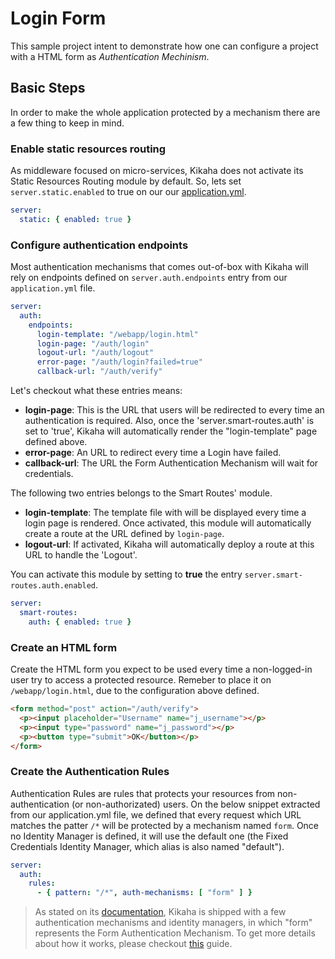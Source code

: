 # Login Form
This sample project intent to demonstrate how one can configure a project with a HTML form as _Authentication Mechinism_.

## Basic Steps
In order to make the whole application protected by a mechanism there are a few thing to keep in mind.

### Enable static resources routing
As middleware focused on micro-services, Kikaha does not activate its Static Resources Routing module by default.
So, lets set `server.static.enabled` to true on our our
[application.yml](https://github.com/Skullabs/kikaha-samples/blob/master/login-form/resources/conf/application.yml).

```yml
server:
  static: { enabled: true }
```
### Configure authentication endpoints
Most authentication mechanisms that comes out-of-box with Kikaha will rely on endpoints
defined on `server.auth.endpoints` entry from our `application.yml` file.

```yml
server:
  auth:
    endpoints:
      login-template: "/webapp/login.html"
      login-page: "/auth/login"
      logout-url: "/auth/logout"
      error-page: "/auth/login?failed=true"
      callback-url: "/auth/verify"
```

Let's checkout what these entries means:
- **login-page**: This is the URL that users will be redirected to every time an authentication
  is required. Also, once the 'server.smart-routes.auth' is set to 'true', Kikaha
  will automatically render the "login-template" page defined above.
- **error-page**: An URL to redirect every time a Login have failed.
- **callback-url**: The URL the Form Authentication Mechanism will wait for credentials.

The following two entries belongs to the Smart Routes' module.
- **login-template**: The template file with will be displayed every time a login page is rendered.
  Once activated, this module will automatically create a route at the URL defined by `login-page`.
- **logout-url**: If activated, Kikaha will automatically deploy a route at this URL to handle the 'Logout'.

You can activate this module by setting to **true** the entry `server.smart-routes.auth.enabled`.
```yml
server:
  smart-routes:
    auth: { enabled: true }
```

### Create an HTML form
Create the HTML form you expect to be used every time a non-logged-in user try to access a protected
resource. Remeber to place it on `/webapp/login.html`, due to the configuration above defined.

```html
<form method="post" action="/auth/verify">
  <p><input placeholder="Username" name="j_username"></p>
  <p><input type="password" name="j_password"></p>
  <p><button type="submit">OK</button></p>
</form>
```
### Create the Authentication Rules
Authentication Rules are rules that protects your resources from non-authentication (or non-authorizated)
users. On the below snippet extracted from our application.yml file, we defined that every request
which URL matches the patter `/*` will be protected by a mechanism named `form`. Once no Identity Manager
is defined, it will use the default one (the Fixed Credentials Identity Manager, which alias is also named
"default").

```yml
server:
  auth:
    rules:
      - { pattern: "/*", auth-mechanisms: [ "form" ] }
```
> As stated on its [documentation](http://get.kikaha.io/docs), Kikaha is shipped with a few authentication
mechanisms and identity managers, in which "form" represents the Form Authentication Mechanism. To get more
details about how it works, please checkout [this](http://get.kikaha.io/docs/authentication-and-authorization)
guide.
